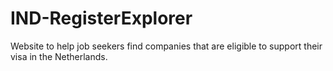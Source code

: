 # IND-RegisterExplorer
Website to help job seekers find companies that are eligible to support their visa in the Netherlands.
